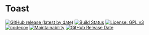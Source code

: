 # Toast

[![GitHub release (latest by date)](https://img.shields.io/github/v/release/madoci/toast.svg)](https://github.com/madoci/toast/releases)
[![Build Status](https://travis-ci.org/madoci/toast.svg?branch=master)](https://travis-ci.org/madoci/toast)
[![License: GPL v3](https://img.shields.io/badge/License-GPLv3-blue.svg)](https://www.gnu.org/licenses/gpl-3.0)
[![codecov](https://codecov.io/gh/madoci/toast/branch/master/graph/badge.svg)](https://codecov.io/gh/madoci/toast)
[![Maintainability](https://api.codeclimate.com/v1/badges/2c48183fe0f95fff3d9f/maintainability)](https://codeclimate.com/github/madoci/toast/maintainability)
[![GitHub Release Date](https://img.shields.io/github/release-date/madoci/toast.svg)](https://github.com/madoci/toast/releases)
